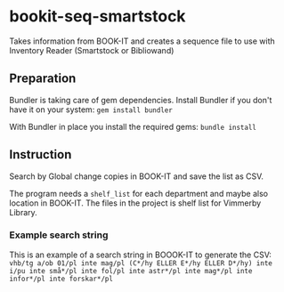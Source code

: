 # bookit-seq-smartstock
Takes information from BOOK-IT and creates a sequence file to use with Inventory Reader (Smartstock or Bibliowand)

## Preparation

Bundler is taking care of gem dependencies. Install Bundler if you don't have it on your system:
`gem install bundler`

With Bundler in place you install the required gems: `bundle install`

## Instruction
Search by Global change copies in BOOK-IT and save the list as CSV.

The program needs a `shelf_list` for each department and maybe also location in BOOK-IT. The files in the project is  shelf list for Vimmerby Library.

### Example search string
This is an example of a search string in BOOOK-IT to generate the CSV: 
`vhb/tg a/ob 01/pl inte mag/pl (C*/hy ELLER E*/hy ELLER D*/hy) inte i/pu inte små*/pl inte fol/pl inte astr*/pl inte mag*/pl inte infor*/pl inte forskar*/pl`
